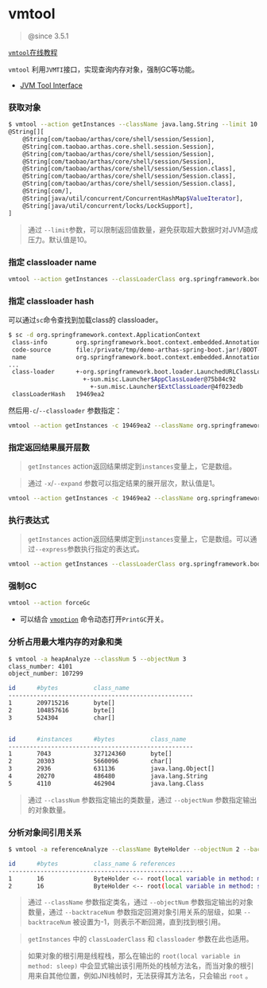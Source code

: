 vmtool
===

> @since 3.5.1

[`vmtool`在线教程](https://arthas.aliyun.com/doc/arthas-tutorials.html?language=cn&id=command-vmtool)

`vmtool` 利用`JVMTI`接口，实现查询内存对象，强制GC等功能。

* [JVM Tool Interface](https://docs.oracle.com/javase/8/docs/platform/jvmti/jvmti.html)

### 获取对象

```bash
$ vmtool --action getInstances --className java.lang.String --limit 10
@String[][
    @String[com/taobao/arthas/core/shell/session/Session],
    @String[com.taobao.arthas.core.shell.session.Session],
    @String[com/taobao/arthas/core/shell/session/Session],
    @String[com/taobao/arthas/core/shell/session/Session],
    @String[com/taobao/arthas/core/shell/session/Session.class],
    @String[com/taobao/arthas/core/shell/session/Session.class],
    @String[com/taobao/arthas/core/shell/session/Session.class],
    @String[com/],
    @String[java/util/concurrent/ConcurrentHashMap$ValueIterator],
    @String[java/util/concurrent/locks/LockSupport],
]
```

> 通过 `--limit`参数，可以限制返回值数量，避免获取超大数据时对JVM造成压力。默认值是10。

### 指定 classloader name

```bash
vmtool --action getInstances --classLoaderClass org.springframework.boot.loader.LaunchedURLClassLoader --className org.springframework.context.ApplicationContext
```


### 指定 classloader hash

可以通过`sc`命令查找到加载class的 classloader。

```bash
$ sc -d org.springframework.context.ApplicationContext
 class-info        org.springframework.boot.context.embedded.AnnotationConfigEmbeddedWebApplicationContext
 code-source       file:/private/tmp/demo-arthas-spring-boot.jar!/BOOT-INF/lib/spring-boot-1.5.13.RELEASE.jar!/
 name              org.springframework.boot.context.embedded.AnnotationConfigEmbeddedWebApplicationContext
...
 class-loader      +-org.springframework.boot.loader.LaunchedURLClassLoader@19469ea2
                     +-sun.misc.Launcher$AppClassLoader@75b84c92
                       +-sun.misc.Launcher$ExtClassLoader@4f023edb
 classLoaderHash   19469ea2
```

然后用`-c`/`--classloader` 参数指定：

```bash
vmtool --action getInstances -c 19469ea2 --className org.springframework.context.ApplicationContext
```

### 指定返回结果展开层数

> `getInstances` action返回结果绑定到`instances`变量上，它是数组。

> 通过 `-x`/`--expand` 参数可以指定结果的展开层次，默认值是1。

```bash 
vmtool --action getInstances -c 19469ea2 --className org.springframework.context.ApplicationContext -x 2
```

### 执行表达式

> `getInstances` action返回结果绑定到`instances`变量上，它是数组。可以通过`--express`参数执行指定的表达式。

```bash
vmtool --action getInstances --classLoaderClass org.springframework.boot.loader.LaunchedURLClassLoader --className org.springframework.context.ApplicationContext --express 'instances[0].getBeanDefinitionNames()'
```

### 强制GC

```bash
vmtool --action forceGc
```

* 可以结合 [`vmoption`](vmoption.md) 命令动态打开`PrintGC`开关。

### 分析占用最大堆内存的对象和类

```bash
$ vmtool -a heapAnalyze --classNum 5 --objectNum 3
class_number: 4101
object_number: 107299

id      #bytes          class_name
----------------------------------------------------
1       209715216       byte[]
2       104857616       byte[]
3       524304          char[]


id      #instances      #bytes          class_name
----------------------------------------------------
1       7043            327124360       byte[]
2       20303           5660096         char[]
3       2936            631136          java.lang.Object[]
4       20270           486480          java.lang.String
5       4110            462904          java.lang.Class
```

> 通过 `--classNum` 参数指定输出的类数量，通过 `--objectNum` 参数指定输出的对象数量。

### 分析对象间引用关系

```bash
$ vmtool -a referenceAnalyze --className ByteHolder --objectNum 2 --backtraceNum -1

id      #bytes          class_name & references
----------------------------------------------------
1       16              ByteHolder <-- root(local variable in method: main)
2       16              ByteHolder <-- root(local variable in method: sleep)
```

> 通过 `--className` 参数指定类名，通过 `--objectNum` 参数指定输出的对象数量，通过 `--backtraceNum` 参数指定回溯对象引用关系的层级，如果 `--backtraceNum` 被设置为-1，则表示不断回溯，直到找到根引用。

> `getInstances` 中的 `classLoaderClass` 和 `classloader` 参数在此也适用。

> 如果对象的根引用是线程栈，那么在输出的 `root(local variable in method: sleep)` 中会显式输出该引用所处的栈帧方法名，而当对象的根引用来自其他位置，例如JNI栈帧时，无法获得其方法名，只会输出 `root` 。
